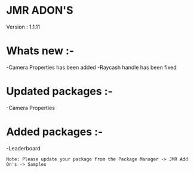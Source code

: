 # JMR ADON'S

Version : 1.1.11

# Whats new :-
-Camera Properties has been added
-Raycash handle has been fixed

# Updated packages :-
-Camera Properties

# Added packages :-
-Leaderboard

```
Note: Please update your package from the Package Manager -> JMR Add On's -> Samples
```